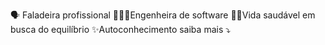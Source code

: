 🗣 Faladeira profissional 👩🏿‍💻Engenheira de software 💪🏾Vida saudável em busca do equilíbrio ✨Autoconhecimento saiba mais ⤵️

